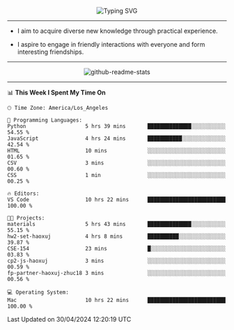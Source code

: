 <p align="center">
  <img src="https://readme-typing-svg.demolab.com?font=Fira+Code&weight=500&size=32&duration=2500&pause=1600&center=true&vCenter=true&random=false&width=1024&height=64&lines=Hi+there+%F0%9F%91%8B;I'm+delighted+you+could+make+it+here+%F0%9F%8E%89;I'm+Harry%2C+a+college+student+still+finding+my+way" alt="Typing SVG" />
</p>


---


- I aim to acquire diverse new knowledge through practical experience.

- I aspire to engage in friendly interactions with everyone and form interesting friendships.


---


<p align="center">
  <img src="https://github-readme-stats.vercel.app/api?username=Harry-Jing&show_icons=true" alt="github-readme-stats"/>
</p>


---

<!--START_SECTION:waka-->
📊 **This Week I Spent My Time On** 

```text
🕑︎ Time Zone: America/Los_Angeles

💬 Programming Languages: 
Python                   5 hrs 39 mins       ██████████████░░░░░░░░░░░   54.55 % 
JavaScript               4 hrs 24 mins       ███████████░░░░░░░░░░░░░░   42.54 % 
HTML                     10 mins             ░░░░░░░░░░░░░░░░░░░░░░░░░   01.65 % 
CSV                      3 mins              ░░░░░░░░░░░░░░░░░░░░░░░░░   00.60 % 
CSS                      1 min               ░░░░░░░░░░░░░░░░░░░░░░░░░   00.25 % 

🔥 Editors: 
VS Code                  10 hrs 22 mins      █████████████████████████   100.00 % 

🐱‍💻 Projects: 
materials                5 hrs 43 mins       ██████████████░░░░░░░░░░░   55.15 % 
hw2-set-haoxuj           4 hrs 8 mins        ██████████░░░░░░░░░░░░░░░   39.87 % 
CSE-154                  23 mins             █░░░░░░░░░░░░░░░░░░░░░░░░   03.83 % 
cp2-js-haoxuj            3 mins              ░░░░░░░░░░░░░░░░░░░░░░░░░   00.59 % 
fp-partner-haoxuj-zhuc18 3 mins              ░░░░░░░░░░░░░░░░░░░░░░░░░   00.56 % 

💻 Operating System: 
Mac                      10 hrs 22 mins      █████████████████████████   100.00 % 
```


 Last Updated on 30/04/2024 12:20:19 UTC
<!--END_SECTION:waka-->
